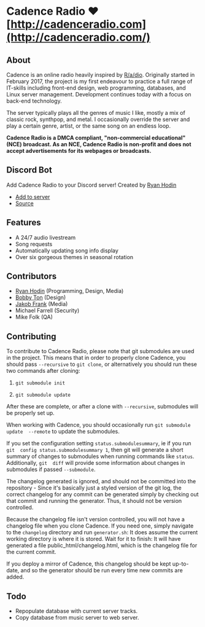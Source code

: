# Cadence Radio ♥ [http://cadenceradio.com](http://cadenceradio.com/)
## About
Cadence is an online radio heavily inspired by [R/a/dio](http://r-a-d.io/). Originally started in February 2017, the project is my first endeavour to practice a full range of IT-skills including front-end design, web programming, databases, and Linux server management. Development continues today with a focus on back-end technology.

The server typically plays all the genres of music I like, mostly a mix of classic rock, synthpop, and metal. I occasionally override the server and play a certain genre, artist, or the same song on an endless loop.

**Cadence Radio is a DMCA compliant, "non-commercial educational" (NCE) broadcast. As an NCE, Cadence Radio is non-profit and does not accept advertisements for its webpages or broadcasts.**

## Discord Bot
Add Cadence Radio to your Discord server! Created by [Ryan Hodin](https://github.com/za419)
* [Add to server](https://discordapp.com/oauth2/authorize?client_id=372999377569972224&scope=bot&permissions=1) 
* [Source](https://github.com/za419/CadenceBot)

## Features
* A 24/7 audio livestream
* Song requests
* Automatically updating song info display
* Over six gorgeous themes in seasonal rotation

## Contributors
* [Ryan Hodin](https://github.com/za419) (Programming, Design, Media)
* [Bobby Ton](https://github.com/bobbyt1997) (Design)
* [Jakob Frank](https://github.com/jakobfrank) (Media)
* Michael Farrell (Security)
* Mike Folk (QA)

## Contributing
To contribute to Cadence Radio, please note that git submodules are used in the 
project. This means that in order to properly clone Cadence, you should pass 
`--recursive` to `git clone`, or alternatively you should run these two commands 
after cloning:

1. `git submodule init`

2. `git submodule update`

After these are complete, or after a clone with `--recursive`, submodules will be 
properly set up.

When working with Cadence, you should occasionally run `git submodule update 
--remote` to update the submodules.

If you set the configuration setting `status.submodulesummary`, ie if you run `git 
config status.submodulesummary 1`, then git will generate a short summary of 
changes to submodules when running commands like `status`. Additionally, `git 
diff` will provide some information about changes in submodules if passed 
`--submodule`.

The changelog generated is ignored, and should not be committed into the 
repository - Since it's basically just a styled version of the git log, the 
correct changelog for any commit can be generated simply by checking out that 
commit and running the generator. Thus, it should not be version controlled.

Because the changelog file isn't version controlled, you will not have a 
changelog file when you clone Cadence. If you need one, simply navigate to the 
`changelog` directory and run `generator.sh`: It does assume the current working 
directory is where it is stored. Wait for it to finish: It will have generated a 
file public_html/changelog.html, which is the changelog file for the current 
commit.

If you deploy a mirror of Cadence, this changelog should be kept up-to-date, and 
so the generator should be run every time new commits are added.

## Todo
* Repopulate database with current server tracks.
* Copy database from music server to web server.

